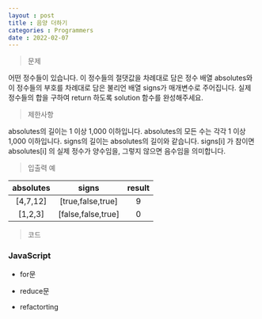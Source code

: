 ```yaml
---
layout : post
title : 음양 더하기
categories : Programmers
date : 2022-02-07
---
```

> 문제<br>

어떤 정수들이 있습니다. 이 정수들의 절댓값을 차례대로 담은 정수 배열 absolutes와 이 정수들의 부호를 차례대로 담은 불리언 배열 signs가 매개변수로 주어집니다. 실제 정수들의 합을 구하여 return 하도록 solution 함수를 완성해주세요.

> 제한사항<br>

absolutes의 길이는 1 이상 1,000 이하입니다.
absolutes의 모든 수는 각각 1 이상 1,000 이하입니다.
signs의 길이는 absolutes의 길이와 같습니다.
signs[i] 가 참이면 absolutes[i] 의 실제 정수가 양수임을, 그렇지 않으면 음수임을 의미합니다.

> 입출력 예<br>

|absolutes|signs|result|
|:--:|:--:|:--:|
|[4,7,12]|[true,false,true]|9|
|[1,2,3]|[false,false,true]|0|

> 코드
### JavaScript

* for문
<script src="https://gist.github.com/kwontaehoon/cd5d29c8db5677ee9addb6bc95a92ae0.js"></script>

* reduce문
<script src="https://gist.github.com/kwontaehoon/5727bb7614b6ac4264d5ea5a21598a1c.js"></script>

* refactorting
<script src="https://gist.github.com/kwontaehoon/bb98b9c8e806644034c99be0786be3fd.js"></script>

